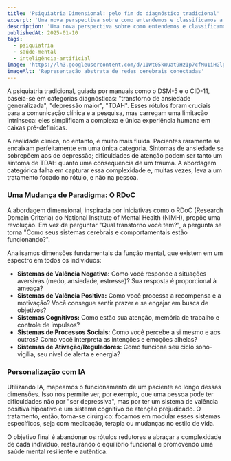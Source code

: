 ```yaml
---
title: 'Psiquiatria Dimensional: pelo fim do diagnóstico tradicional'
excerpt: 'Uma nova perspectiva sobre como entendemos e classificamos a saúde mental, movendo-se além de rótulos rígidos para uma compreensão individualizada.'
description: 'Uma nova perspectiva sobre como entendemos e classificamos a saúde mental, movendo-se além de rótulos rígidos para uma compreensão individualizada.'
publishedAt: 2025-01-10
tags:
  - psiquiatria
  - saúde-mental
  - inteligência-artificial
image: 'https://lh3.googleusercontent.com/d/1IWt05kWuat9HzIp7cfMu1iHGlgDS5RNP'
imageAlt: 'Representação abstrata de redes cerebrais conectadas'
---
```


A psiquiatria tradicional, guiada por manuais como o DSM-5 e o CID-11, baseia-se em categorias diagnósticas: "transtorno de ansiedade generalizada", "depressão maior", "TDAH". Esses rótulos foram cruciais para a comunicação clínica e a pesquisa, mas carregam uma limitação intrínseca: eles simplificam a complexa e única experiência humana em caixas pré-definidas.

A realidade clínica, no entanto, é muito mais fluida. Pacientes raramente se encaixam perfeitamente em uma única categoria. Sintomas de ansiedade se sobrepõem aos de depressão; dificuldades de atenção podem ser tanto um sintoma de TDAH quanto uma consequência de um trauma. A abordagem categórica falha em capturar essa complexidade e, muitas vezes, leva a um tratamento focado no rótulo, e não na pessoa.

### Uma Mudança de Paradigma: O RDoC

A abordagem dimensional, inspirada por iniciativas como o RDoC (Research Domain Criteria) do National Institute of Mental Health (NIMH), propõe uma revolução. Em vez de perguntar "Qual transtorno você tem?", a pergunta se torna "Como seus sistemas cerebrais e comportamentais estão funcionando?".

Analisamos dimensões fundamentais da função mental, que existem em um espectro em todos os indivíduos:

- **Sistemas de Valência Negativa:** Como você responde a situações aversivas (medo, ansiedade, estresse)? Sua resposta é proporcional à ameaça?
- **Sistemas de Valência Positiva:** Como você processa a recompensa e a motivação? Você consegue sentir prazer e se engajar em busca de objetivos?
- **Sistemas Cognitivos:** Como estão sua atenção, memória de trabalho e controle de impulsos?
- **Sistemas de Processos Sociais:** Como você percebe a si mesmo e aos outros? Como você interpreta as intenções e emoções alheias?
- **Sistemas de Ativação/Reguladores:** Como funciona seu ciclo sono-vigília, seu nível de alerta e energia?

### Personalização com IA

Utilizando IA, mapeamos o funcionamento de um paciente ao longo dessas dimensões. Isso nos permite ver, por exemplo, que uma pessoa pode ter dificuldades não por "ser depressiva", mas por ter um sistema de valência positiva hipoativo e um sistema cognitivo de atenção prejudicado. O tratamento, então, torna-se cirúrgico: focamos em modular esses sistemas específicos, seja com medicação, terapia ou mudanças no estilo de vida.

O objetivo final é abandonar os rótulos redutores e abraçar a complexidade de cada indivíduo, restaurando o equilíbrio funcional e promovendo uma saúde mental resiliente e autêntica.
